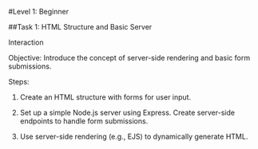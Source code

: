 #Level 1: Beginner

##Task 1: HTML Structure and Basic Server

Interaction

Objective: Introduce the concept of server-side
rendering and basic form submissions.

Steps:

1. Create an HTML structure with forms for user
input.

2. Set up a simple Node.js server using Express.
Create server-side endpoints to handle form
submissions.

3. Use server-side rendering (e.g., EJS) to
dynamically generate HTML.
